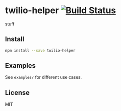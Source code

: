 # twilio-helper [![Build Status](https://secure.travis-ci.org/chrisgeo/twilio-helper.png?branch=master)](https://travis-ci.org/chrisgeo/twilio-helper)

stuff

## Install

```bash
npm install --save twilio-helper
```

## Examples

See `examples/` for different use cases.

## License

MIT

